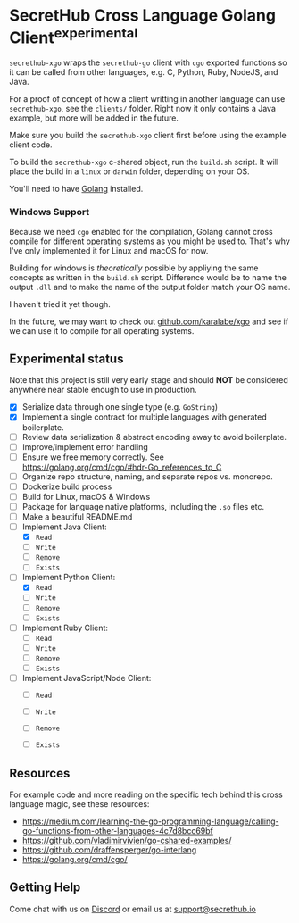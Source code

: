 # SecretHub Cross Language Golang Client<sup>**experimental**</sup>

`secrethub-xgo` wraps the `secrethub-go` client with `cgo` exported functions so it can be called from other languages, e.g. C, Python, Ruby, NodeJS, and Java. 

For a proof of concept of how a client writting in another language can use `secrethub-xgo`, see the `clients/` folder. Right now it only contains a Java example, but more will be added in the future.

Make sure you build the `secrethub-xgo` client first before using the example client code. 

To build the `secrethub-xgo` c-shared object, run the `build.sh` script. It will place the build in a `linux` or `darwin` folder, depending on your OS. 

You'll need to have [Golang](https://golang.org/doc/install) installed. 


### Windows Support

Because we need `cgo` enabled for the compilation, Golang cannot cross compile for different operating systems as you might be used to. That's why I've only implemented it for Linux and macOS for now. 

Building for windows is *theoretically* possible by appliying the same concepts as written in the `build.sh` script. Difference would be to name the output `.dll` and to make the name of the output folder match your OS name. 

I haven't tried it yet though. 

In the future, we may want to check out [github.com/karalabe/xgo](https://github.com/karalabe/xgo) and see if we can use it to compile for all operating systems. 

## Experimental status

Note that this project is still very early stage and should **NOT** be considered anywhere near stable enough to use in production. 

- [X] Serialize data through one single type (e.g. `GoString`)
- [X] Implement a single contract for multiple languages with generated boilerplate.
- [ ] Review data serialization & abstract encoding away to avoid boilerplate.
- [ ] Improve/implement error handling
- [ ] Ensure we free memory correctly. See https://golang.org/cmd/cgo/#hdr-Go_references_to_C
- [ ] Organize repo structure, naming, and separate repos vs. monorepo.
- [ ] Dockerize build process
- [ ] Build for Linux, macOS & Windows
- [ ] Package for language native platforms, including the `.so` files etc.
- [ ] Make a beautiful README.md
- [ ] Implement Java Client:
    - [X] `Read`
    - [ ] `Write`
    - [ ] `Remove`
    - [ ] `Exists`
- [ ] Implement Python Client:
    - [X] `Read`
    - [ ] `Write`
    - [ ] `Remove`
    - [ ] `Exists`
- [ ] Implement Ruby Client:
    - [ ] `Read`
    - [ ] `Write`
    - [ ] `Remove`
    - [ ] `Exists`
- [ ] Implement JavaScript/Node Client:
    - [ ] `Read`
    - [ ] `Write`
    - [ ] `Remove`
    - [ ] `Exists`


## Resources

For example code and more reading on the specific tech behind this cross language magic, see these resources:

- https://medium.com/learning-the-go-programming-language/calling-go-functions-from-other-languages-4c7d8bcc69bf
- https://github.com/vladimirvivien/go-cshared-examples/
- https://github.com/draffensperger/go-interlang
- https://golang.org/cmd/cgo/

## Getting Help

Come chat with us on [Discord](https://discord.gg/EQcE87s) or email us at [support@secrethub.io](mailto:support@secrethub.io)
